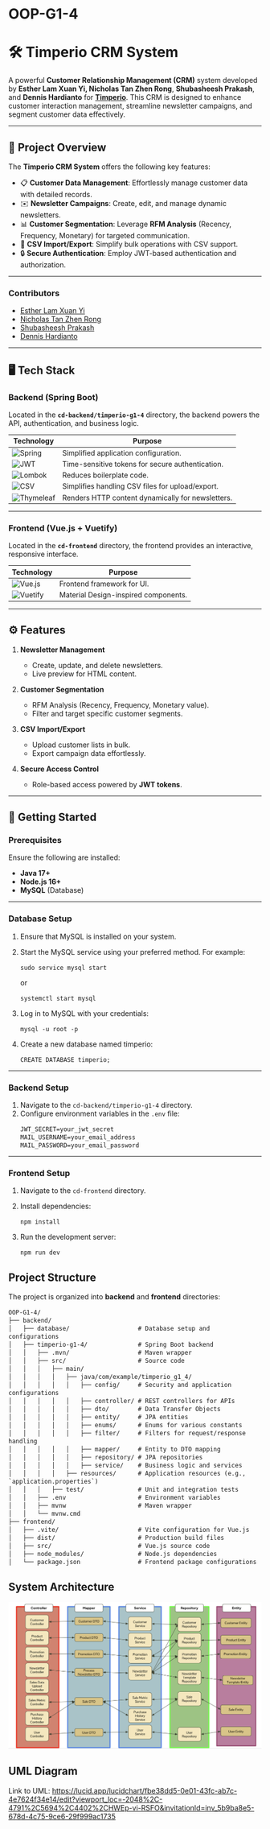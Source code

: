 # OOP-G1-4
# 🛠️ Timperio CRM System

A powerful **Customer Relationship Management (CRM)** system developed by **Esther Lam Xuan Yi, Nicholas Tan Zhen Rong**, **Shubasheesh Prakash**, and **Dennis Hardianto** for **[Timperio](https://www.timperio.co/)**. This CRM is designed to enhance customer interaction management, streamline newsletter campaigns, and segment customer data effectively.

---

## 🌟 **Project Overview**

The **Timperio CRM System** offers the following key features:
- 📋 **Customer Data Management**: Effortlessly manage customer data with detailed records.
- ✉️ **Newsletter Campaigns**: Create, edit, and manage dynamic newsletters.
- 📊 **Customer Segmentation**: Leverage **RFM Analysis** (Recency, Frequency, Monetary) for targeted communication.
- 📂 **CSV Import/Export**: Simplify bulk operations with CSV support.
- 🔒 **Secure Authentication**: Employ JWT-based authentication and authorization.

---

### Contributors

- [Esther Lam Xuan Yi](https://github.com/developerlxy)
- [Nicholas Tan Zhen Rong](https://github.com/nicamanas)
- [Shubasheesh Prakash](https://github.com/Shubhash007)
- [Dennis Hardianto](https://github.com/DennisH18)

---

## 🖥️ **Tech Stack**

### Backend (Spring Boot)  
Located in the **`cd-backend/timperio-g1-4`** directory, the backend powers the API, authentication, and business logic.

| **Technology**           | **Purpose**                                               |
|--------------------------|----------------------------------------------------------|
| ![Spring](https://img.shields.io/badge/Spring-Boot-6DB33F?logo=spring&logoColor=white) | Simplified application configuration.                  |
| ![JWT](https://img.shields.io/badge/JWT-Authentication-000000?logo=jsonwebtokens&logoColor=white) | Time-sensitive tokens for secure authentication.     |
| ![Lombok](https://img.shields.io/badge/Lombok-Annotation-FF9E0F?logo=lombok&logoColor=white) | Reduces boilerplate code.                             |
| ![CSV](https://img.shields.io/badge/Apache-Commons%20CSV-9cf?logo=apache&logoColor=white) | Simplifies handling CSV files for upload/export.      |
| ![Thymeleaf](https://img.shields.io/badge/Thymeleaf-Dynamic%20Rendering-005F7E?logo=thymeleaf&logoColor=white) | Renders HTTP content dynamically for newsletters.     |

---

### Frontend (Vue.js + Vuetify)
Located in the **`cd-frontend`** directory, the frontend provides an interactive, responsive interface.

| **Technology**           | **Purpose**                                               |
|--------------------------|----------------------------------------------------------|
| ![Vue.js](https://img.shields.io/badge/Vue.js-JavaScript-4FC08D?logo=vue.js&logoColor=white) | Frontend framework for UI.                           |
| ![Vuetify](https://img.shields.io/badge/Vuetify-UI%20Library-1867C0?logo=vuetify&logoColor=white) | Material Design-inspired components.                 |

---

## ⚙️ **Features**

1. **Newsletter Management**  
   - Create, update, and delete newsletters.
   - Live preview for HTML content.

2. **Customer Segmentation**  
   - RFM Analysis (Recency, Frequency, Monetary value).
   - Filter and target specific customer segments.

3. **CSV Import/Export**  
   - Upload customer lists in bulk.  
   - Export campaign data effortlessly.

4. **Secure Access Control**  
   - Role-based access powered by **JWT tokens**.

---

## 🚀 **Getting Started**

### Prerequisites
Ensure the following are installed:
- **Java 17+**
- **Node.js 16+**
- **MySQL** (Database)

---

### Database Setup

1. Ensure that MySQL is installed on your system.
2. Start the MySQL service using your preferred method. For example:


    ```
    sudo service mysql start
    ```
    or
    ```
    systemctl start mysql
    ```

3. Log in to MySQL with your credentials:
    ```
    mysql -u root -p
    ```
4. Create a new database named timperio:
    ```
    CREATE DATABASE timperio;
    ```

---

### Backend Setup

1. Navigate to the `cd-backend/timperio-g1-4` directory.
2. Configure environment variables in the `.env` file:
   ```env
   JWT_SECRET=your_jwt_secret
   MAIL_USERNAME=your_email_address
   MAIL_PASSWORD=your_email_password
    ```

---
    
### Frontend Setup

1. Navigate to the `cd-frontend` directory.
2. Install dependencies:

   ```
   npm install
   ```
3. Run the development server:

    ```
   npm run dev
   ```

## **Project Structure**

The project is organized into **backend** and **frontend** directories:

```plaintext
OOP-G1-4/
├── backend/
│   ├── database/                   # Database setup and configurations
│   ├── timperio-g1-4/              # Spring Boot backend
│   │   ├── .mvn/                   # Maven wrapper
│   │   ├── src/                    # Source code
│   │   │   ├── main/
│   │   │   │   ├── java/com/example/timperio_g1_4/
│   │   │   │   │   ├── config/     # Security and application configurations
│   │   │   │   │   ├── controller/ # REST controllers for APIs
│   │   │   │   │   ├── dto/        # Data Transfer Objects
│   │   │   │   │   ├── entity/     # JPA entities
│   │   │   │   │   ├── enums/      # Enums for various constants
│   │   │   │   │   ├── filter/     # Filters for request/response handling
│   │   │   │   │   ├── mapper/     # Entity to DTO mapping
│   │   │   │   │   ├── repository/ # JPA repositories
│   │   │   │   │   ├── service/    # Business logic and services
│   │   │   │   ├── resources/      # Application resources (e.g., `application.properties`)
│   │   │   ├── test/               # Unit and integration tests
│   │   ├── .env                    # Environment variables
│   │   ├── mvnw                    # Maven wrapper
│   │   └── mvnw.cmd
├── frontend/
│   ├── .vite/                      # Vite configuration for Vue.js
│   ├── dist/                       # Production build files
│   ├── src/                        # Vue.js source code
│   ├── node_modules/               # Node.js dependencies
│   └── package.json                # Frontend package configurations

```

## **System Architecture**

![Alt Text](frontend/src/assets/SystemArchitecture.png)


## **UML Diagram**

Link to UML: https://lucid.app/lucidchart/fbe38dd5-0e01-43fc-ab7c-4e7624f34e14/edit?viewport_loc=-2048%2C-4791%2C5694%2C4402%2CHWEp-vi-RSFO&invitationId=inv_5b9ba8e5-678d-4c75-9ce6-29f999ac1735
